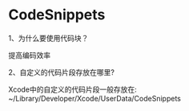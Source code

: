 # CodeSnippets
1、为什么要使用代码块？

提高编码效率

2、自定义的代码片段存放在哪里?

Xcode中的自定义的代码片段一般存放在:
~/Library/Developer/Xcode/UserData/CodeSnippets

